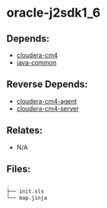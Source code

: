 # oracle-j2sdk1_6

## Depends:

  -  [cloudera-cm4](/salt/cloudera-cm4)
  -  [java-common](/salt/java-common)

## Reverse Depends:

  -  [cloudera-cm4-agent](/salt/cloudera-cm4-agent)
  -  [cloudera-cm4-server](/salt/cloudera-cm4-server)

## Relates:

  -  N/A

## Files:

```bash
.
├── init.sls
└── map.jinja
```
